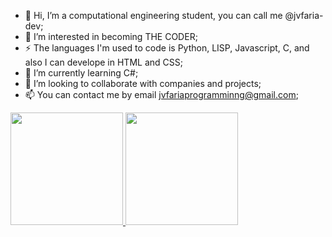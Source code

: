 - 👋 Hi, I’m a computational engineering student, you can call me @jvfaria-dev;
- 👀 I’m interested in becoming THE CODER;
- ⚡ The languages I'm used to code is Python, LISP, Javascript, C, and also I can develope in HTML and CSS;
- 🌱 I’m currently learning C#;
- 💞️ I’m looking to collaborate with companies and projects;
- 📫 You can contact me by email jvfariaprogramminng@gmail.com;

<div>
<a href="https://github.com/jvfaria-dev">
<img loading="lazy" height="180em" src="https://github-readme-stats.vercel.app/api/top-langs/?username=seu-usuário-aqui&layout=compact&langs_count=7&theme=dracula"/>
<img loading="lazy" height="180em" src="https://github-readme-stats.vercel.app/api?username=seu-usuário-aqui&show_icons=true&theme=dracula&include_all_commits=true&count_private=true"/>
</div>
